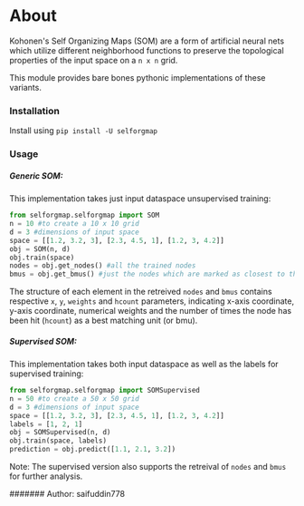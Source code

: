 # About
Kohonen's Self Organizing Maps (SOM) are a form of artificial neural nets which utilize different neighborhood functions to preserve the topological properties of the input space on a `n x n` grid.

This module provides bare bones pythonic implementations of these variants. 


### Installation
Install using `pip install -U selforgmap`

### Usage

##### Generic SOM:
This implementation takes just input dataspace unsupervised training:
```python
from selforgmap.selforgmap import SOM
n = 10 #to create a 10 x 10 grid
d = 3 #dimensions of input space
space = [[1.2, 3.2, 3], [2.3, 4.5, 1], [1.2, 3, 4.2]]
obj = SOM(n, d)
obj.train(space)
nodes = obj.get_nodes() #all the trained nodes
bmus = obj.get_bmus() #just the nodes which are marked as closest to the input space
```

The structure of each element in the retreived `nodes` and `bmus` contains respective `x`, `y`, `weights` and `hcount` parameters, indicating x-axis coordinate, y-axis coordinate, numerical weights and the number of times the node has been hit (`hcount`) as a best matching unit (or bmu).


##### Supervised SOM:
This implementation takes both input dataspace as well as the labels for supervised training:
```python
from selforgmap.selforgmap import SOMSupervised
n = 50 #to create a 50 x 50 grid
d = 3 #dimensions of input space
space = [[1.2, 3.2, 3], [2.3, 4.5, 1], [1.2, 3, 4.2]]
labels = [1, 2, 1]
obj = SOMSupervised(n, d)
obj.train(space, labels)
prediction = obj.predict([1.1, 2.1, 3.2])
```

Note: The supervised version also supports the retreival of `nodes` and `bmus` for further analysis. 


####### Author: saifuddin778
